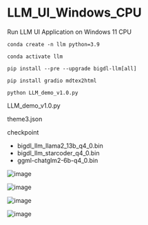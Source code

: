 # LLM_UI_Windows_CPU
Run LLM UI Application on Windows 11 CPU 

```
conda create -n llm python=3.9

conda activate llm

pip install --pre --upgrade bigdl-llm[all]

pip install gradio mdtex2html

python LLM_demo_v1.0.py
```


LLM_demo_v1.0.py

theme3.json

checkpoint
-	bigdl_llm_llama2_13b_q4_0.bin
-	bigdl_llm_starcoder_q4_0.bin
-	ggml-chatglm2-6b-q4_0.bin
  
![image](https://github.com/KiwiHana/LLM_UI_Windows_CPU/assets/102839943/7ff9e0db-c335-43e4-888e-1d403be0ed9e)

![image](https://github.com/KiwiHana/LLM_UI_Windows_CPU/assets/102839943/28937fd5-f7da-46eb-bdee-a7e55be78c5a)

![image](https://github.com/KiwiHana/LLM_UI_Windows_CPU/assets/102839943/70e35466-8c35-4c86-ab2f-f844bd50b92e)

![image](https://github.com/KiwiHana/LLM_UI_Windows_CPU/assets/102839943/ac5d521c-5aff-468a-b688-1f7c907f73cb)


